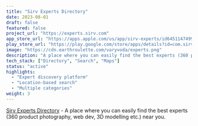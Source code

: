 ```yaml
---
title: "Sirv Experts Directory"
date: 2023-08-01
draft: false
featured: false
project_url: "https://experts.sirv.com"
app_store_url: "https://apps.apple.com/us/app/sirv-experts/id6451147499"
play_store_url: "https://play.google.com/store/apps/details?id=com.sirv.experts.twa"
image: "https://cdn.earthroulette.com/varyvoda/experts.png"
description: "A place where you can easily find the best experts (360 product photography, web dev, 3D modelling etc.) near you."
tech_stack: ["Directory", "Search", "Maps"]
status: "active"
highlights:
  - "Expert discovery platform"
  - "Location-based search"
  - "Multiple categories"
weight: 3
---
```



[Sirv Experts Directory](https://experts.sirv.com) - A place where you can easily find the best experts (360 product photography, web dev, 3D modelling etc.) near you.

<script src="https://scripts.sirv.com/sirvjs/v3/sirv.js?modules=lazyimage"></script>
